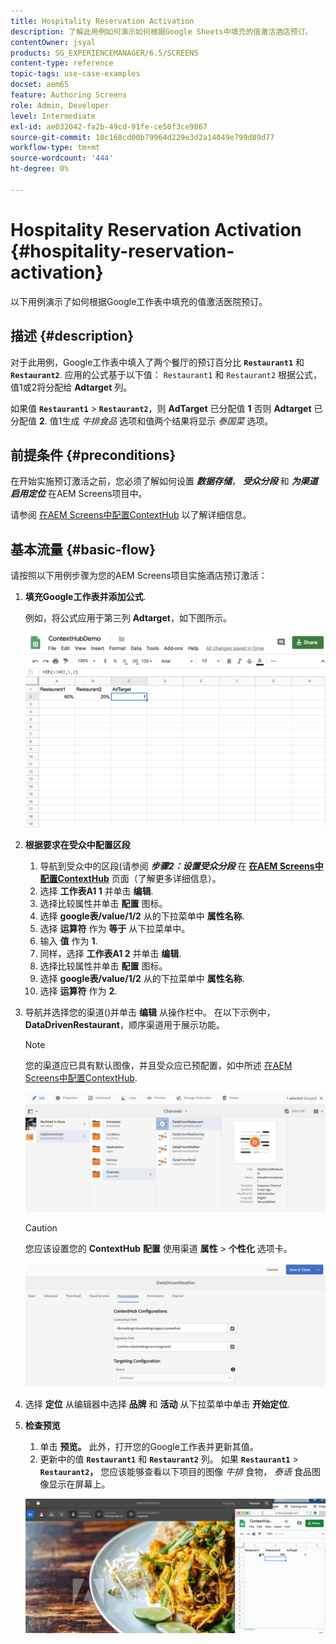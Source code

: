 ```yaml
---
title: Hospitality Reservation Activation
description: 了解此用例如何演示如何根据Google Sheets中填充的值激活酒店预订。
contentOwner: jsyal
products: SG_EXPERIENCEMANAGER/6.5/SCREENS
content-type: reference
topic-tags: use-case-examples
docset: aem65
feature: Authoring Screens
role: Admin, Developer
level: Intermediate
exl-id: ae032042-fa2b-49cd-91fe-ce50f3ce9867
source-git-commit: 10c168cd00b79964d229e3d2a14049e799d89d77
workflow-type: tm+mt
source-wordcount: '444'
ht-degree: 0%

---
```


# Hospitality Reservation Activation {#hospitality-reservation-activation}

以下用例演示了如何根据Google工作表中填充的值激活医院预订。

## 描述 {#description}

对于此用例，Google工作表中填入了两个餐厅的预订百分比 **`Restaurant1`** 和 **`Restaurant2`**. 应用的公式基于以下值： `Restaurant1` 和 `Restaurant2` 根据公式，值1或2将分配给 **Adtarget** 列。

如果值 **`Restaurant1`** > **`Restaurant2`**，则 **AdTarget** 已分配值 **1** 否则 **Adtarget** 已分配值 **2**. 值1生成 *牛排食品* 选项和值两个结果将显示 *泰国菜* 选项。

## 前提条件 {#preconditions}

在开始实施预订激活之前，您必须了解如何设置 ***数据存储***， ***受众分段*** 和 ***为渠道启用定位*** 在AEM Screens项目中。

请参阅 [在AEM Screens中配置ContextHub](configuring-context-hub.md) 以了解详细信息。

## 基本流量 {#basic-flow}

请按照以下用例步骤为您的AEM Screens项目实施酒店预订激活：

1. **填充Google工作表并添加公式**.

   例如，将公式应用于第三列 **Adtarget**，如下图所示。

   ![screen_shot_2019-04-29at94132am](assets/screen_shot_2019-04-29at94132am.png)

1. **根据要求在受众中配置区段**

   1. 导航到受众中的区段(请参阅 ***步骤2：设置受众分段*** 在 **[在AEM Screens中配置ContextHub](configuring-context-hub.md)** 页面（了解更多详细信息）。
   1. 选择 **工作表A1 1** 并单击 **编辑**.
   1. 选择比较属性并单击 **配置** 图标。
   1. 选择 **google表/value/1/2** 从的下拉菜单中 **属性名称**.
   1. 选择 **运算符** 作为 **等于** 从下拉菜单中。
   1. 输入 **值** 作为 **1**.
   1. 同样，选择 **工作表A1 2** 并单击 **编辑**.
   1. 选择比较属性并单击 **配置** 图标。
   1. 选择 **google表/value/1/2** 从的下拉菜单中 **属性名称**.
   1. 选择 **运算符** 作为 **2**.

1. 导航并选择您的渠道()并单击 **编辑** 从操作栏中。 在以下示例中， **DataDrivenRestaurant**，顺序渠道用于展示功能。

   >[!NOTE]
   >
   >您的渠道应已具有默认图像，并且受众应已预配置，如中所述 [在AEM Screens中配置ContextHub](configuring-context-hub.md).

   ![screen_shot_2019-05-08at14652pm](assets/screen_shot_2019-05-08at14652pm.png)

   >[!CAUTION]
   >
   >您应该设置您的 **ContextHub** **配置** 使用渠道 **属性** > **个性化** 选项卡。

   ![screen_shot_2019-05-08at114106am](assets/screen_shot_2019-05-08at114106am.png)

1. 选择 **定位** 从编辑器中选择 **品牌** 和 **活动** 从下拉菜单中单击 **开始定位**.
1. **检查预览**

   1. 单击 **预览。** 此外，打开您的Google工作表并更新其值。
   1. 更新中的值 **`Restaurant1`** 和 **`Restaurant2`** 列。 如果 **`Restaurant1`** > **`Restaurant2`，** 您应该能够查看以下项目的图像 *牛排* 食物， *泰语* 食品图像显示在屏幕上。

   ![结果5](assets/result5.gif)
